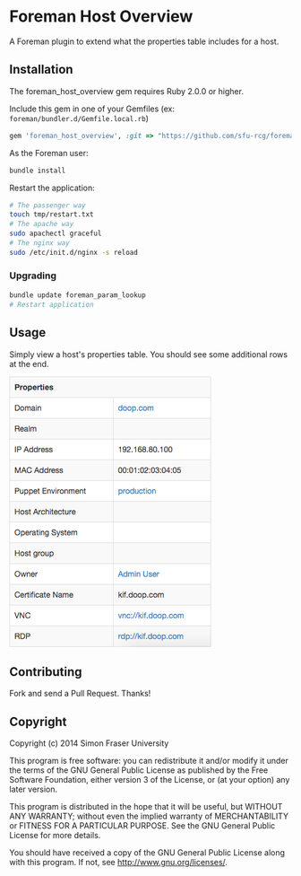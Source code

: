 # Foreman Host Overview

A Foreman plugin to extend what the properties table includes for a host.

## Installation

The foreman_host_overview gem requires Ruby 2.0.0 or higher. 

Include this gem in one of your Gemfiles (ex: `foreman/bundler.d/Gemfile.local.rb`)

```ruby
gem 'foreman_host_overview', :git => "https://github.com/sfu-rcg/foreman_host_overview.git"
```

As the Foreman user:

```bash
bundle install
```

Restart the application:

```bash
# The passenger way
touch tmp/restart.txt
# The apache way
sudo apachectl graceful
# The nginx way
sudo /etc/init.d/nginx -s reload
```

### Upgrading

```bash
bundle update foreman_param_lookup
# Restart application
```

## Usage

Simply view a host's properties table. You should see some additional rows at the end.

![Example](/example.png?raw=true)

## Contributing

Fork and send a Pull Request. Thanks!

## Copyright

Copyright (c) 2014 Simon Fraser University

This program is free software: you can redistribute it and/or modify
it under the terms of the GNU General Public License as published by
the Free Software Foundation, either version 3 of the License, or
(at your option) any later version.

This program is distributed in the hope that it will be useful,
but WITHOUT ANY WARRANTY; without even the implied warranty of
MERCHANTABILITY or FITNESS FOR A PARTICULAR PURPOSE.  See the
GNU General Public License for more details.

You should have received a copy of the GNU General Public License
along with this program.  If not, see <http://www.gnu.org/licenses/>.
